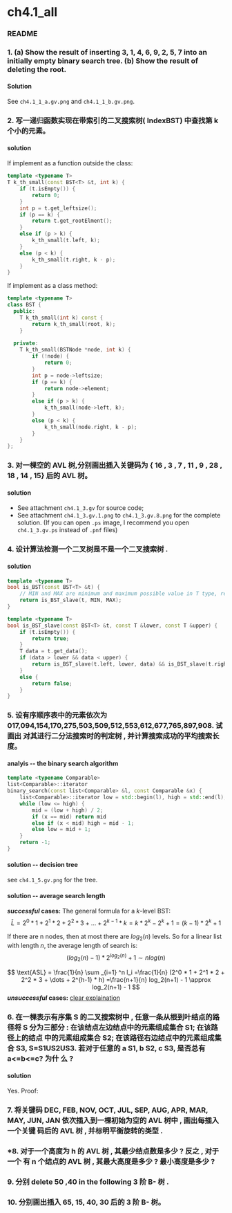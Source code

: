 ﻿# ch4.1_all 

### README


### 1. (a) Show the result of inserting 3, 1, 4, 6, 9, 2, 5, 7 into an initially empty binary search tree. (b) Show the result of deleting the root.
#### Solution
See `ch4.1_1_a.gv.png` and `ch4.1_1_b.gv.png`.

### 2. 写一递归函数实现在带索引的二叉搜索树( IndexBST) 中查找第 k 个小的元素。
#### solution
If implement as a function outside the class:
```c++
template <typename T>
T k_th_small(const BST<T> &t, int k) {
    if (t.isEmpty()) {
        return 0;
    }
    int p = t.get_leftsize();
    if (p == k) {
        return t.get_rootElment();
    }
    else if (p > k) {
        k_th_small(t.left, k);
    }
    else (p < k) {
        k_th_small(t.right, k - p); 
    }
}
```

If implement as a class method:
```c++
template <typename T>
class BST {
  public:
    T k_th_small(int k) const {
        return k_th_small(root, k);
    }
    
  private:
    T k_th_small(BSTNode *node, int k) {
        if (!node) {
            return 0;
        }
        int p = node->leftsize;
        if (p == k) {
            return node->element;
        }
        else if (p > k) {
            k_th_small(node->left, k);
        }
        else (p < k) {
            k_th_small(node.right, k - p); 
        }
    }
};
```

### 3. 对一棵空的 AVL 树,分别画出插入关键码为 { 16 , 3 , 7 , 11 , 9 , 28 , 18 , 14 , 15} 后的 AVL 树。
#### solution
- See attachment `ch4.1_3.gv` for source code; 
- See attachment `ch4.1_3.gv.1.png` to `ch4.1_3.gv.8.png` for the complete solution. (If you can open `.ps` image, I recommend you open `ch4.1_3.gv.ps` instead of `.pnf` files)


### 4. 设计算法检测一个二叉树是不是一个二叉搜索树 .
#### solution 
```c++
template <typename T>
bool is_BST(const BST<T> &t) {
    // MIN and MAX are minimum and maximum possible value in T type, respectively.
    return is_BST_slave(t, MIN, MAX); 
}

template <typename T>
bool is_BST_slave(const BST<T> &t, const T &lower, const T &upper) {
    if (t.isEmpty()) {
        return true;
    }
    T data = t.get_data();
    if (data > lower && data < upper) {
        return is_BST_slave(t.left, lower, data) && is_BST_slave(t.right, data, upper);
    }
    else {
        return false;
    }
}
```
### 5. 设有序顺序表中的元素依次为 017,094,154,170,275,503,509,512,553,612,677,765,897,908. 试画出 对其进行二分法搜索时的判定树 , 并计算搜索成功的平均搜索长 度。
#### analyis -- the binary search algorithm
```c++
template <typename Comparable>
list<Comparable>::iterator
binary_search(const list<Comparable> &l, const Comparable &x) {
    list<Comparable>::iterator low = std::begin(l), high = std::end(l), mid;
    while (low <= high) {
        mid = (low + high) / 2;
        if (x == mid) return mid
        else if (x < mid) high = mid - 1;
        else low = mid + 1;
    }
    return -1;
}
```
#### solution -- decision tree
see `ch4.1_5.gv.png` for the tree.
#### solution -- average search length
***successful* cases:**
The general formula for a $k$-level BST:
$$
\bar{L} = 2^0 * 1 + 2^1 * 2 + 2^2 * 3 + \dots + 2^{k-1} * k = k * 2^k - 2^k + 1 = (k-1) * 2^k + 1
$$

If there are n nodes, then at most there are $log_2(n)$ levels. So for a linear list with length $n$, the average length of search is:
$$
(log_2(n) - 1) * 2^{log_2(n)} + 1 \sim nlog(n)
$$

$$
\text{ASL} = \frac{1}{n} \sum _{i=1} ^n l_i
=\frac{1}{n} (2^0 * 1 + 2^1 * 2 + 2^2 * 3 + \dots + 2^{h-1} * h)
=\frac{n+1}{n} log_2(n+1) - 1 \approx log_2(n+1) - 1
$$
***unsuccessful* cases:**
[clear explaination](http://stackoverflow.com/questions/24537366/average-complexity-of-binary-search-for-an-unsuccessful-search)

### 6. 在一棵表示有序集 S 的二叉搜索树中 , 任意一条从根到叶结点的路径将 S 分为三部分 : 在该结点左边结点中的元素组成集合 S1; 在该路径上的结点 中的元素组成集合 S2; 在该路径右边结点中的元素组成集合 S3, S=S1US2US3. 若对于任意的 a S1, b S2, c S3, 是否总有 a<=b<=c? 为什 么 ?
#### solution
Yes. Proof:


### 7. 将关键码 DEC, FEB, NOV, OCT, JUL, SEP, AUG, APR, MAR, MAY, JUN, JAN 依次插入到一棵初始为空的 AVL 树中 , 画出每插入一个关键 码后的 AVL 树 , 并标明平衡旋转的类型 .

### *8. 对于一个高度为 h 的 AVL 树 , 其最少结点数是多少 ? 反之 , 对于一个 有 n 个结点的 AVL 树 , 其最大高度是多少 ? 最小高度是多少 ? 

### 9. 分别 delete 50 ,40 in the following 3 阶 B- 树 .

### 10. 分别画出插入 65, 15, 40, 30 后的 3 阶 B- 树。